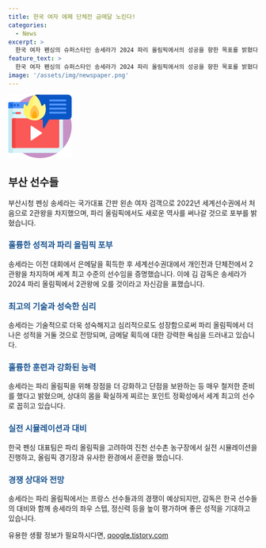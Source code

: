 ```yaml
---
title: 한국 여자 에페 단체전 금메달 노린다!
categories:
  - News
excerpt: >
  한국 여자 펜싱의 슈퍼스타인 송세라가 2024 파리 올림픽에서의 성공을 향한 목표를 밝혔다. 지난 세계선수권에서 2관왕에 오르며 기술적인 면과 심리적인 성장을 이루었으며, 김선근 감독도 그녀의 성장을 칭찬했다. 송세라는 지난 도쿄 올림픽을 경험하고 성장한 면을 보여주며, 파리 올림픽에서의 성취를 향한 열망을 드러냈다. 이에 대표팀은 파리 올림픽과 유사한 환경에서 훈련을 진행하며, 송세라를 비롯한 한국 여자 펜싱 대표팀이 27일부터 경기에 나설 예정이다.
feature_text: >
  한국 여자 펜싱의 슈퍼스타인 송세라가 2024 파리 올림픽에서의 성공을 향한 목표를 밝혔다. 지난 세계선수권에서 2관왕에 오르며 기술적인 면과 심리적인 성장을 이루었으며, 김선근 감독도 그녀의 성장을 칭찬했다. 송세라는 지난 도쿄 올림픽을 경험하고 성장한 면을 보여주며, 파리 올림픽에서의 성취를 향한 열망을 드러냈다. 이에 대표팀은 파리 올림픽과 유사한 환경에서 훈련을 진행하며, 송세라를 비롯한 한국 여자 펜싱 대표팀이 27일부터 경기에 나설 예정이다.
image: '/assets/img/newspaper.png'
---
```


<p><img src="/assets/img/news.png" alt="rentncar 속보" /></p>

<h2 data-ke-size="size26">부산 선수들</h2>

<p data-ke-size="size16">부산시청 펜싱 송세라는 국가대표 간판 왼손 여자 검객으로 2022년 세계선수권에서 처음으로 2관왕을 차지했으며, 파리 올림픽에서도 새로운 역사를 써나갈 것으로 포부를 밝혔습니다.</p>

<h3><b><span style="color: #1a5490;">훌륭한 성적과 파리 올림픽 포부</span></b></h3>

<p data-ke-size="size16">송세라는 이전 대회에서 은메달을 획득한 후 세계선수권대에서 개인전과 단체전에서 2관왕을 차지하며 세계 최고 수준의 선수임을 증명했습니다. 이에 김 감독은 송세라가 2024 파리 올림픽에서 2관왕에 오를 것이라고 자신감을 표했습니다.</p>

<h3><b><span style="color: #1a5490;">최고의 기술과 성숙한 심리</span></b></h3>

<p data-ke-size="size16">송세라는 기술적으로 더욱 성숙해지고 심리적으로도 성장함으로써 파리 올림픽에서 더 나은 성적을 거둘 것으로 전망되며, 금메달 획득에 대한 강력한 욕심을 드러내고 있습니다.</p>

<h3><b><span style="color: #1a5490;">훌륭한 훈련과 강화된 능력</span></b></h3>

<p data-ke-size="size16">송세라는 파리 올림픽을 위해 장점을 더 강화하고 단점을 보완하는 등 매우 철저한 준비를 했다고 밝혔으며, 상대의 몸을 확실하게 찌르는 포인트 정확성에서 세계 최고의 선수로 꼽히고 있습니다.</p>

<h3><b><span style="color: #1a5490;">실전 시뮬레이션과 대비</span></b></h3>

<p data-ke-size="size16">한국 펜싱 대표팀은 파리 올림픽을 고려하여 진천 선수촌 농구장에서 실전 시뮬레이션을 진행하고, 올림픽 경기장과 유사한 환경에서 훈련을 했습니다.</p>

<h3><b><span style="color: #1a5490;">경쟁 상대와 전망</span></b></h3>

<p data-ke-size="size16">송세라는 파리 올림픽에서는 프랑스 선수들과의 경쟁이 예상되지만, 감독은 한국 선수들의 대비와 함께 송세라의 좌우 스텝, 정신력 등을 높이 평가하며 좋은 성적을 기대하고 있습니다.</p>
유용한 생활 정보가 필요하시다면, <a href="https://qoogle.tistory.com" rel="dofollow">qoogle.tistory.com</a>


